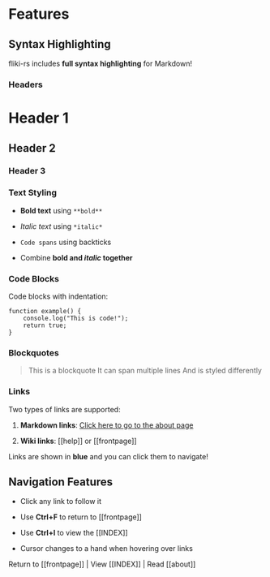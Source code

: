 # Features

## Syntax Highlighting

fliki-rs includes **full syntax highlighting** for Markdown!

### Headers

# Header 1

## Header 2

### Header 3

### Text Styling

- **Bold text** using `**bold**`

- *Italic text* using `*italic*`

- `Code spans` using backticks

- Combine **bold and *****italic***** together**

### Code Blocks

Code blocks with indentation:

```
function example() {
    console.log("This is code!");
    return true;
}

```

### Blockquotes

> This is a blockquote It can span multiple lines And is styled differently

### Links

Two types of links are supported:

1. **Markdown links**: [Click here to go to the about page](about.md)

2. **Wiki links**: [[help]] or [[frontpage]]

Links are shown in **blue** and you can click them to navigate!

## Navigation Features

- Click any link to follow it

- Use **Ctrl+F** to return to [[frontpage]]

- Use **Ctrl+I** to view the [[INDEX]]

- Cursor changes to a hand when hovering over links

Return to [[frontpage]] | View [[INDEX]] | Read [[about]]